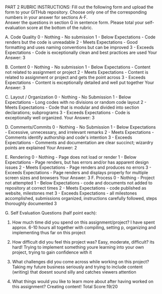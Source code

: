 PART 2 RUBRIC 
INSTRUCTIONS: Fill out the following form and upload the form to your GITHub repository. 
Choose only one of the corresponding numbers in your answer for sections A-F.  
Answer the questions in section G in sentence form.
Please total your self-evaluation score at the bottom of the rubric.

A. Code Quality 
0 - Nothing - No submission
1 - Below Expectations - Code renders but the code is unreadable 
2 - Meets Expectations - Good formatting and uses naming conventions but can be improved
3 - Exceeds Expectations - Code is exceptionally clean and best practices are used
Your Answer: 
3

B. Content 
0 - Nothing - No submission
1 - Below Expectations - Content not related to assignment or project
2 - Meets Expectations - Content is related to assignment or project and gets the point across
3 - Exceeds Expectations - Content is exceptionally detailed and well put together
Your Answer:
3

C. Layout / Organization 
0 - Nothing - No Submission
1 - Below Expectations - Long codes with no divisions or random code layout
2 - Meets Expectations - Code that is modular and divided into section declarations; subprograms
3 - Exceeds Expectations - Code is exceptionally well organized. 
Your Answer:
3

D. Comments/Commits 
0 - Nothing - No Submission
1 - Below Expectations - Excessive, unnecessary, and irrelevant remarks
2 - Meets Expectations - Comments identify authorship and code's intention
3 - Exceeds Expectations - Comments and documentation are clear succinct; wizardry points are explained
Your Answer:
2

E. Rendering 
0 - Nothing - Page does not load or render
1 - Below Expectations - Page renders, but has errors and/or has apparent design issues
2 - Meets Expectations - Page renders and produces no errors
3 - Exceeds Expectations - Page renders and displays properly for multiple screen sizes and browsers 
Your Answer:
3
F. Process
0 - Nothing - Project not attempted
1 - Below Expectations - code and documents not added to repository at correct times
2 - Meets Expectations - code published as website, milestones met
3 - Exceeds Expectations - all milestones accomplished, submissions organized, instructions carefully followed, steps thoroughly documented
3

G. Self Evaluation Questions (half point each):

1. How much time did you spend on this assignment/project?
I have spent approx. 6-10 hours all together with compiling, setting p, organizing and implementing thus far on this project

2. How difficult did you feel this project was? Easy, moderate, difficult?
its hard! Trying to implement something youre learning into your own project, trying to gain confidence with it
3. What challenges did you come across while working on this project?
Taking my future business seriously and trying to include content (writing) that doesnt sound silly and catches viewers attention 
4. What things would you like to learn more about after having worked on this assignment?
Creating content! 
Total Score:19/20

